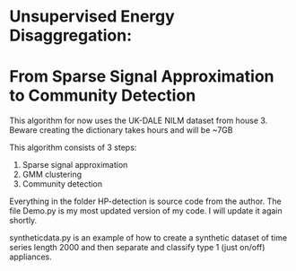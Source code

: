 # Unsupervised Energy Disaggregation:
# From Sparse Signal Approximation to Community Detection

This algorithm for now uses the UK-DALE NILM dataset from house 3.
Beware creating the dictionary takes hours and will be ~7GB

This algorithm consists of 3 steps:
  1) Sparse signal approximation
  2) GMM clustering
  3) Community detection

Everything in the folder HP-detection is source code from the author. The file Demo.py is my most updated version of my code. I will update it again shortly.

syntheticdata.py is an example of how to create a synthetic dataset of time series length 2000 and then separate and classify type 1 (just on/off) appliances. 

